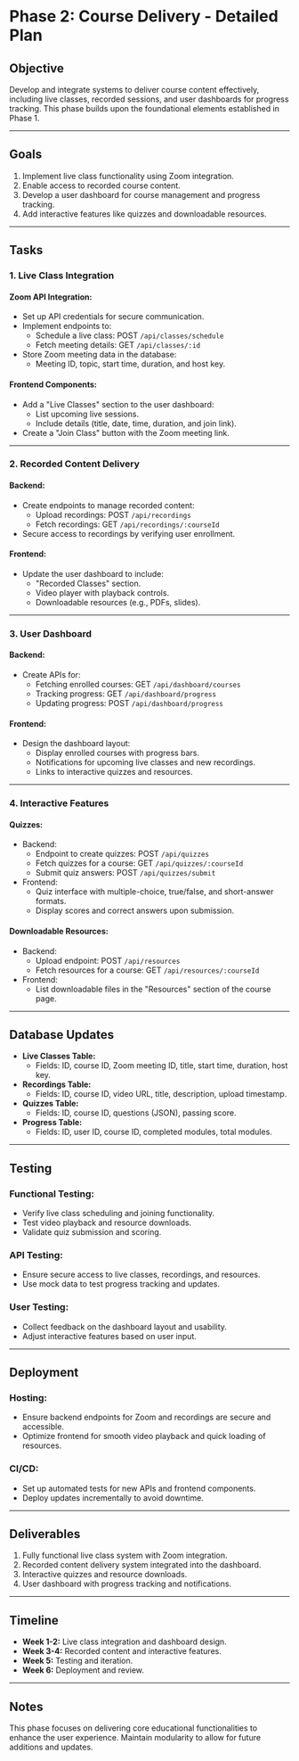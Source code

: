 # Phase 2: Course Delivery - Detailed Plan

## Objective

Develop and integrate systems to deliver course content effectively, including live classes, recorded sessions, and user dashboards for progress tracking. This phase builds upon the foundational elements established in Phase 1.

---

## Goals

1. Implement live class functionality using Zoom integration.
2. Enable access to recorded course content.
3. Develop a user dashboard for course management and progress tracking.
4. Add interactive features like quizzes and downloadable resources.

---

## Tasks

### 1. Live Class Integration

#### Zoom API Integration:

- Set up API credentials for secure communication.
- Implement endpoints to:
  - Schedule a live class: POST `/api/classes/schedule`
  - Fetch meeting details: GET `/api/classes/:id`
- Store Zoom meeting data in the database:
  - Meeting ID, topic, start time, duration, and host key.

#### Frontend Components:

- Add a "Live Classes" section to the user dashboard:
  - List upcoming live sessions.
  - Include details (title, date, time, duration, and join link).
- Create a "Join Class" button with the Zoom meeting link.

---

### 2. Recorded Content Delivery

#### Backend:

- Create endpoints to manage recorded content:
  - Upload recordings: POST `/api/recordings`
  - Fetch recordings: GET `/api/recordings/:courseId`
- Secure access to recordings by verifying user enrollment.

#### Frontend:

- Update the user dashboard to include:
  - "Recorded Classes" section.
  - Video player with playback controls.
  - Downloadable resources (e.g., PDFs, slides).

---

### 3. User Dashboard

#### Backend:

- Create APIs for:
  - Fetching enrolled courses: GET `/api/dashboard/courses`
  - Tracking progress: GET `/api/dashboard/progress`
  - Updating progress: POST `/api/dashboard/progress`

#### Frontend:

- Design the dashboard layout:
  - Display enrolled courses with progress bars.
  - Notifications for upcoming live classes and new recordings.
  - Links to interactive quizzes and resources.

---

### 4. Interactive Features

#### Quizzes:

- Backend:
  - Endpoint to create quizzes: POST `/api/quizzes`
  - Fetch quizzes for a course: GET `/api/quizzes/:courseId`
  - Submit quiz answers: POST `/api/quizzes/submit`
- Frontend:
  - Quiz interface with multiple-choice, true/false, and short-answer formats.
  - Display scores and correct answers upon submission.

#### Downloadable Resources:

- Backend:
  - Upload endpoint: POST `/api/resources`
  - Fetch resources for a course: GET `/api/resources/:courseId`
- Frontend:
  - List downloadable files in the "Resources" section of the course page.

---

## Database Updates

- **Live Classes Table:**
  - Fields: ID, course ID, Zoom meeting ID, title, start time, duration, host key.
- **Recordings Table:**
  - Fields: ID, course ID, video URL, title, description, upload timestamp.
- **Quizzes Table:**
  - Fields: ID, course ID, questions (JSON), passing score.
- **Progress Table:**
  - Fields: ID, user ID, course ID, completed modules, total modules.

---

## Testing

### Functional Testing:

- Verify live class scheduling and joining functionality.
- Test video playback and resource downloads.
- Validate quiz submission and scoring.

### API Testing:

- Ensure secure access to live classes, recordings, and resources.
- Use mock data to test progress tracking and updates.

### User Testing:

- Collect feedback on the dashboard layout and usability.
- Adjust interactive features based on user input.

---

## Deployment

### Hosting:

- Ensure backend endpoints for Zoom and recordings are secure and accessible.
- Optimize frontend for smooth video playback and quick loading of resources.

### CI/CD:

- Set up automated tests for new APIs and frontend components.
- Deploy updates incrementally to avoid downtime.

---

## Deliverables

1. Fully functional live class system with Zoom integration.
2. Recorded content delivery system integrated into the dashboard.
3. Interactive quizzes and resource downloads.
4. User dashboard with progress tracking and notifications.

---

## Timeline

- **Week 1-2:** Live class integration and dashboard design.
- **Week 3-4:** Recorded content and interactive features.
- **Week 5:** Testing and iteration.
- **Week 6:** Deployment and review.

---

## Notes

This phase focuses on delivering core educational functionalities to enhance the user experience. Maintain modularity to allow for future additions and updates.
